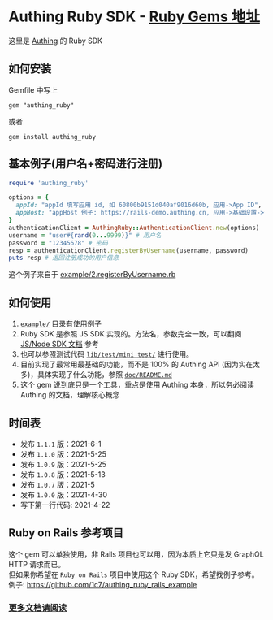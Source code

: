 # Authing Ruby SDK - [Ruby Gems 地址](https://rubygems.org/gems/authing_ruby)
这里是 [Authing](https://www.authing.cn/) 的 Ruby SDK  

## 如何安装
Gemfile 中写上
```
gem "authing_ruby"
```

或者
```
gem install authing_ruby
```

## 基本例子(用户名+密码进行注册)
```ruby
require 'authing_ruby'

options = {
  appId: "appId 填写应用 id, 如 60800b9151d040af9016d60b, 应用->App ID",
  appHost: "appHost 例子: https://rails-demo.authing.cn, 应用->基础设置->认证地址",
}
authenticationClient = AuthingRuby::AuthenticationClient.new(options)
username = "user#{rand(0...9999)}" # 用户名
password = "12345678" # 密码
resp = authenticationClient.registerByUsername(username, password)
puts resp # 返回注册成功的用户信息
```
这个例子来自于 [example/2.registerByUsername.rb](./example/2.registerByUsername.rb)

## 如何使用
1. [`example/`](example/) 目录有使用例子
1. Ruby SDK 是参照 JS SDK 实现的。方法名，参数完全一致，可以翻阅 [JS/Node SDK 文档](https://docs.authing.cn/v2/reference/sdk-for-node/) 参考
1. 也可以参照测试代码 [`lib/test/mini_test/`](./lib/test/mini_test) 进行使用。
1. 目前实现了最常用最基础的功能，而不是 100% 的 Authing API (因为实在太多)，具体实现了什么功能，参照 [`doc/README.md`](./doc/README.md)
1. 这个 gem 说到底只是一个工具，重点是使用 Authing 本身，所以务必阅读 Authing 的文档，理解核心概念

## 时间表
* 发布 `1.1.1` 版：2021-6-1
* 发布 `1.1.0` 版：2021-5-25
* 发布 `1.0.9` 版：2021-5-25
* 发布 `1.0.8` 版：2021-5-13
* 发布 `1.0.7` 版：2021-5
* 发布 `1.0.0` 版：2021-4-30
* 写下第一行代码: 2021-4-22

## Ruby on Rails 参考项目   
这个 gem 可以单独使用，非 Rails 项目也可以用，因为本质上它只是发 GraphQL HTTP 请求而已。           
但如果你希望在 `Ruby on Rails` 项目中使用这个 Ruby SDK，希望找例子参考。  
例子: https://github.com/1c7/authing_ruby_rails_example

### [更多文档请阅读](doc/)
